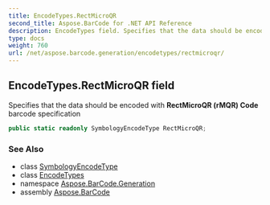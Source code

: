 ```yaml
---
title: EncodeTypes.RectMicroQR
second_title: Aspose.BarCode for .NET API Reference
description: EncodeTypes field. Specifies that the data should be encoded with RectMicroQR rMQR Code barcode specification
type: docs
weight: 760
url: /net/aspose.barcode.generation/encodetypes/rectmicroqr/
---
```

## EncodeTypes.RectMicroQR field

Specifies that the data should be encoded with **RectMicroQR (rMQR) Code** barcode specification

```csharp
public static readonly SymbologyEncodeType RectMicroQR;
```

### See Also

* class [SymbologyEncodeType](../../symbologyencodetype/)
* class [EncodeTypes](../)
* namespace [Aspose.BarCode.Generation](../../../aspose.barcode.generation/)
* assembly [Aspose.BarCode](../../../)


